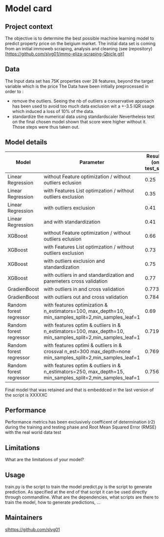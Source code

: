 # Model card

## Project context

The objective is to determine the best possible machine learning model to predict property price on the belgium market. The initial data set is coming from  an initial immoweb scraping,  analysis and cleaning (see (repository)[https://github.com/slvg01/immo-eliza-scraping-Qbicle.git]

## Data
The Input data set has 75K properties over 28 features, beyond the target variable which is the price 
The Data have been initially preprocessed in order to : 
- remove the outliers. Seeing the nb of outliers a conservative approach has been used to avoid too much data exclusion  wit a +-3.5 IQR usage which induced a loss of 10% of the data.
- standardize the numerical data using standardscaler
Nevertheless test on the final chosen model shown that score were higher without it. Those steps were thus taken out. 

## Model details
|Model                     | Parameter                                                                                                     | Results (on test_set) |
| ------------------------ | --------------------------------------------------------------------------------------------------------------| ----------------------|
| Linear Regression        | without Feature optimization / without outliers eclusion                                                      | 0.25                  |
| Linear Regression        | with Features List optimzation / without outliers  exclusion                                                  | 0.35                  |
| Linear Regression        | with outliers  exclusion                                                                                      | 0.41                  |
| Linear Regression        | and with standardization                                                                                      | 0.41                  |
| XGBoost                  | without Feature optimization / without outliers eclusion                                                      | 0.66                  |
| XGBoost                  | with Features List optimzation / without outliers  exclusion                                                  | 0.73                  |
| XGBoost                  | with outliers exclusion and standardization                                                                   | 0.75                  |
| XGBoost                  | with outliers in and standardization and paremeters cross validation                                          | 0.77                  |
| GradienBoost             | with outliers in  and cross validation                                                                        | 0.773                 |
| GradienBoost             | with outliers out and cross validation                                                                        | 0.784                 |
| Random forest regressor  | with features optimization & n_estimators=100, max_depth=10,  min_samples_split=2,min_samples_leaf=1          | 0.69                  |
| Random forest regressor  | with features optim & outliers in & n_estimators=100, max_depth=10, min_samples_split=2,min_samples_leaf=1    | 0.719                 |
| Random forest regressor  | with features optimi & outliers in & crossval n_est=300 max_depth=none min_samples_split=2,min_samples_leaf=1 | 0.769                 |
| Random forest regressor  | with features optim & outliers in & n_estimators=250, max_depth=15, min_samples_split=2,min_samples_leaf=1    | 0.756                 |

Final model that was retained and that is embeddced in the last version of the script is XXXXXC

## Performance
Performance metrics has been exclusively coefficent of determination (r2) during the training and testing phase  and Root Mean Squared Error (RMSE) with the real world data test

## Limitations

What are the limitations of your model?

## Usage
train.py is the script to train the model 
predict.py is the script to generate prediction. As specified at the end of that script it can be used directly through commandline. 
What are the dependencies, what scripts are there to train the model, how to generate predictions, ...

## Maintainers
[sl](https://github.com/slvg01)https://github.com/slvg01
